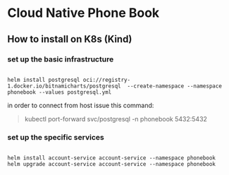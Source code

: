 # Cloud Native Phone Book

## How to install on K8s (Kind)

### set up the basic infrastructure

```shell

helm install postgresql oci://registry-1.docker.io/bitnamicharts/postgresql  --create-namespace --namespace phonebook --values postgresql.yml

```
in order to connect from host issue this command:

> kubectl port-forward svc/postgresql -n phonebook  5432:5432

### set up the specific services


```shell

helm install account-service account-service --namespace phonebook
helm upgrade account-service account-service --namespace phonebook


```